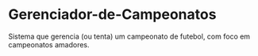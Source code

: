 # Gerenciador-de-Campeonatos
Sistema que gerencia (ou tenta) um campeonato de futebol, com foco em campeonatos amadores.
